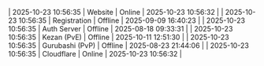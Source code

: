 | 2025-10-23 10:56:35 | Website | Online | 2025-10-23 10:56:32 |
| 2025-10-23 10:56:35 | Registration | Offline | 2025-09-09 16:40:23 |
| 2025-10-23 10:56:35 | Auth Server | Offline | 2025-08-18 09:33:31 |
| 2025-10-23 10:56:35 | Kezan (PvE) | Offline | 2025-10-11 12:51:30 |
| 2025-10-23 10:56:35 | Gurubashi (PvP) | Offline | 2025-08-23 21:44:06 |
| 2025-10-23 10:56:35 | Cloudflare | Online | 2025-10-23 10:56:32 |
